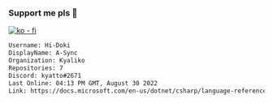 ### Support me pls 🙏

[![ko - fi](https://ko-fi.com/img/githubbutton_sm.svg)](https://ko-fi.com/O5O4D6DP7)

  ```txt
  Username: Hi-Doki
  DisplayName: A-Sync
  Organization: Kyaliko
  Repositories: 7
  Discord: kyatto#2671
  Last Online: 04:13 PM GMT, August 30 2022
  Link: https://docs.microsoft.com/en-us/dotnet/csharp/language-reference/keywords/async
  ```       